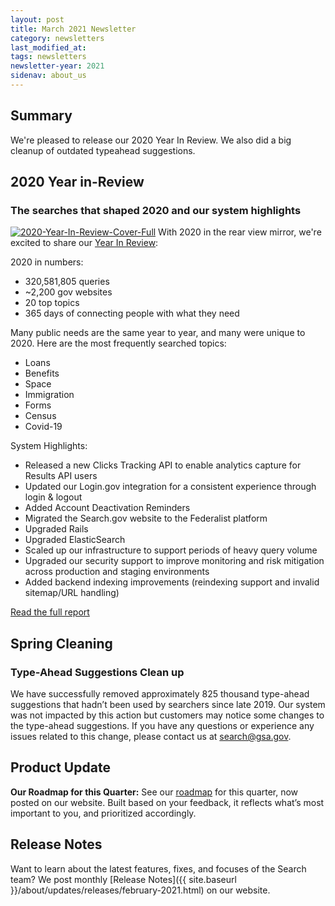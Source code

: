 ```yaml
---
layout: post
title: March 2021 Newsletter
category: newsletters
last_modified_at: 
tags: newsletters
newsletter-year: 2021
sidenav: about_us
---
```

## Summary

We're pleased to release our 2020 Year In Review. We also did a big cleanup of outdated typeahead suggestions.

## 2020 Year in-Review 
### The searches that shaped 2020 and our system highlights

[![2020-Year-In-Review-Cover-Full](https://cdn2.hubspot.net/hub/1962994/hubfs/2020-Year-In-Review-Cover-Full.png?upscale=true&width=700&upscale=true&name=2020-Year-In-Review-Cover-Full.png)](https://search.gov/blog/2020-annual-review.html) With 2020 in the rear view mirror, we're excited to share our [Year In Review](https://search.gov/blog/2020-annual-review.html): 

2020 in numbers:

*   320,581,805 queries
*   ~2,200 gov websites
*   20 top topics
*   365 days of connecting people with what they need

Many public needs are the same year to year, and many were unique to 2020. Here are the most frequently searched topics: 

*   Loans
*   Benefits
*   Space
*   Immigration
*   Forms
*   Census
*   Covid-19

System Highlights:

*   Released a new Clicks Tracking API to enable analytics capture for Results API users
*   Updated our Login.gov integration for a consistent experience through login & logout
*   Added Account Deactivation Reminders
*   Migrated the Search.gov website to the Federalist platform
*   Upgraded Rails
*   Upgraded ElasticSearch 
*   Scaled up our infrastructure to support periods of heavy query volume
*   Upgraded our security support to improve monitoring and risk mitigation across production and staging environments
*   Added backend indexing improvements (reindexing support and invalid sitemap/URL handling)

[Read the full report](https://search.gov/blog/2020-annual-review.html) 

## Spring Cleaning 
### Type-Ahead Suggestions Clean up 
We have successfully removed approximately 825 thousand type-ahead suggestions that hadn’t been used by searchers since late 2019. Our system was not impacted by this action but customers may notice some changes to the type-ahead suggestions. If you have any questions or experience any issues related to this change, please contact us at search@gsa.gov.

## Product Update

**Our Roadmap for this Quarter:** See our [roadmap](https://search.gov/about/roadmap.html) for this quarter, now posted on our website. Built based on your feedback, it reflects what’s most important to you, and prioritized accordingly.

## Release Notes

Want to learn about the latest features, fixes, and focuses of the Search team? We post monthly [Release Notes]({{ site.baseurl }}/about/updates/releases/february-2021.html) on our website. 